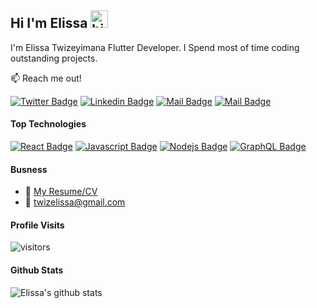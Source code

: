 ## Hi I'm Elissa <img src="https://user-images.githubusercontent.com/1303154/88677602-1635ba80-d120-11ea-84d8-d263ba5fc3c0.gif" width="28px" alt="hi">

I'm Elissa Twizeyimana Flutter Developer. I Spend most of time coding outstanding projects.

:mailbox: Reach me out!

[![Twitter Badge](https://img.shields.io/badge/-@twizeyimanaeli4-1ca0f1?style=flat&labelColor=1ca0f1&logo=twitter&logoColor=white&link=https://twitter.com/twizeyimanaeli4)](https://twitter.com/twizeyimanaeli4) [![Linkedin Badge](https://img.shields.io/badge/-Twizeyimana-0e76a8?style=flat&labelColor=0e76a8&logo=linkedin&logoColor=white)](https://www.linkedin.com/in/twizeyimana-elissa-93a7971a0/) [![Mail Badge](https://img.shields.io/badge/-@twizelissa-e84393?style=flat&labelColor=e84393&logo=instagram&logoColor=white)](https://instagram.com/twizelissa) [![Mail Badge](https://img.shields.io/badge/-twizelissa@gmail.com-c0392b?style=flat&labelColor=c0392b&logo=gmail&logoColor=white)](mailto:twizelissa@gmail.com)

#### Top Technologies

[![React Badge](https://img.shields.io/badge/-React-61DBFB?style=for-the-badge&labelColor=black&logo=react&logoColor=61DBFB)](#) [![Javascript Badge](https://img.shields.io/badge/-Javascript-F0DB4F?style=for-the-badge&labelColor=black&logo=javascript&logoColor=F0DB4F)](#) [![Nodejs Badge](https://img.shields.io/badge/-Nodejs-3C873A?style=for-the-badge&labelColor=black&logo=node.js&logoColor=3C873A)](#) [![GraphQL Badge](https://img.shields.io/badge/-GraphQl-e535ab?style=for-the-badge&labelColor=black&logo=node.js&logoColor=e535ab)](#)

#### Busness

- :paperclip: [My Resume/CV](https://github.com/twizelissa/twizelissa/blob/master/resumes/resume%20v1.0.pdf)
- :email: twizelissa@gmail.com

#### Profile Visits

![visitors](https://visitor-badge.glitch.me/badge?page_id=twizelissa.twizelissa)

#### Github Stats

![Elissa's github stats](https://github-readme-stats.vercel.app/api?username=twizelissa&count_private=true&theme=tokyonight&hide=contribs,prs)

[reactplaylist]: https://www.youtube.com/watch?v=KxXXEL-k47Y&list=PLvXDmnBbOF7RnYiZvDwl2Pzcs2kfi10wd
[vscodetutorial]: https://www.youtube.com/watch?v=Bkie2ai8qeE&t=8s
[htmltutorial]: https://www.youtube.com/watch?v=VK6MXVxOsws&t=27s
[javascripttutorial]: https://www.youtube.com/watch?v=D-LHKvmX37E
